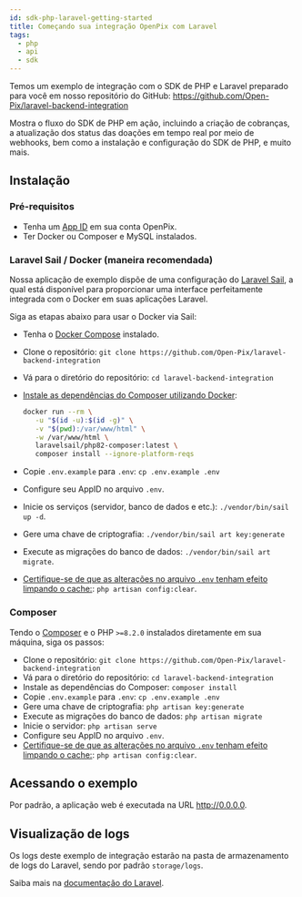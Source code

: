 ```yaml
---
id: sdk-php-laravel-getting-started
title: Começando sua integração OpenPix com Laravel
tags:
  - php
  - api
  - sdk
---
```


Temos um exemplo de integração com o SDK de PHP e Laravel preparado para você em nosso repositório do GitHub: https://github.com/Open-Pix/laravel-backend-integration

Mostra o fluxo do SDK de PHP em ação, incluindo a criação de cobranças, a atualização dos status das doações em tempo real por meio de webhooks, bem como a instalação e configuração do SDK de PHP, e muito mais.

## Instalação

### Pré-requisitos

- Tenha um [App ID](https://developers.openpix.com.br/docs/plugin/app-id) em sua conta OpenPix.
- Ter Docker ou Composer e MySQL instalados.

### Laravel Sail / Docker (maneira recomendada)

Nossa aplicação de exemplo dispõe de uma configuração do [Laravel Sail](https://laravel.com/docs/10.x/sail), a qual está disponível para proporcionar uma interface perfeitamente integrada com o Docker em suas aplicações Laravel.

Siga as etapas abaixo para usar o Docker via Sail:

- Tenha o [Docker Compose](https://docs.docker.com/compose/install/) instalado.
- Clone o repositório: `git clone https://github.com/Open-Pix/laravel-backend-integration`
- Vá para o diretório do repositório: `cd laravel-backend-integration`
- [Instale as dependências do Composer utilizando Docker](https://laravel.com/docs/10.x/sail#installing-composer-dependencies-for-existente-projects):
   ```bash
   docker run --rm \
      -u "$(id -u):$(id -g)" \
      -v "$(pwd):/var/www/html" \
      -w /var/www/html \
      laravelsail/php82-composer:latest \
      composer install --ignore-platform-reqs
   ```

- Copie `.env.example` para `.env`: `cp .env.example .env`
- Configure seu AppID no arquivo `.env`.
- Inicie os serviços (servidor, banco de dados e etc.): `./vendor/bin/sail up -d`.
- Gere uma chave de criptografia: `./vendor/bin/sail art key:generate`
- Execute as migrações do banco de dados: `./vendor/bin/sail art migrate`.
- [Certifique-se de que as alterações no arquivo `.env` tenham efeito limpando o cache:](https://laravel.com/docs/10.x/configuration#configuration-caching): `php artisan config:clear`.

### Composer

Tendo o [Composer](https://getcomposer.org) e o PHP `>=8.2.0` instalados diretamente em sua máquina, siga os passos:

- Clone o repositório: `git clone https://github.com/Open-Pix/laravel-backend-integration`
- Vá para o diretório do repositório: `cd laravel-backend-integration`
- Instale as dependências do Composer: `composer install`
- Copie `.env.example` para `.env`: `cp .env.example .env`
- Gere uma chave de criptografia: `php artisan key:generate`
- Execute as migrações do banco de dados: `php artisan migrate`
- Inicie o servidor: `php artisan serve`
- Configure seu AppID no arquivo `.env`.
- [Certifique-se de que as alterações no arquivo `.env` tenham efeito limpando o cache:](https://laravel.com/docs/10.x/configuration#configuration-caching): `php artisan config:clear`.

## Acessando o exemplo

Por padrão, a aplicação web é executada na URL http://0.0.0.0.

## Visualização de logs

Os logs deste exemplo de integração estarão na pasta de armazenamento de logs do Laravel, sendo por padrão `storage/logs`.

Saiba mais na [documentação do Laravel](https://laravel.com/docs/10.x/logging).
